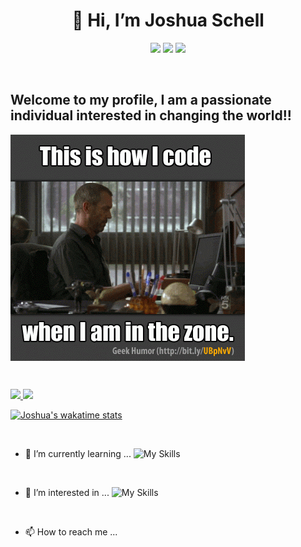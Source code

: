 <h1 align="center">👋 Hi, I’m Joshua Schell</h1>
<p align="center">
  <img src="https://img.shields.io/badge/Theoretically-Productive-brightgreen?style=for-the-badge&logo=appveyor" />
  <img src="https://img.shields.io/badge/Working On-Bettering Myself-important?style=for-the-badge&logo=appveyor" />
  <img src="https://img.shields.io/badge/STATUS-ALWAYS HUNGRY-red?style=for-the-badge&logo=appveyor" />
  </p>
<br/>

<p display="block">
  <p align="center">
  <h2>Welcome to my profile, I am a passionate individual interested in changing the world!!</h2> 
  </p>
  <img align="center" alt="coding how it's done" src="https://github.com/MobySchell/MobySchell/blob/master/github/giphy.gif" />
</p>

<br/>

<p align="left">
  <a href="https://github.com/MobySchell">
    <img height="180em" src="https://github-readme-stats.vercel.app/api?username=MobySchell&theme=buefy&show_icons=true" />
    <img height="180em" src="https://github-readme-stats.vercel.app/api/top-langs/?username=MobySchell&theme=buefy&layout=compact" />
  </a>
</p>

[![Joshua's wakatime stats](https://github-readme-stats.vercel.app/api/wakatime?username=mobyschell)](https://github.com/mobyschell/github-readme-stats)

<br/>

- 🌱 I’m currently learning ...
![My Skills](https://skillicons.dev/icons?i=react,git,github,mui)

<br/>

- 👀 I’m interested in ...
![My Skills](https://skillicons.dev/icons?i=flutter,mongodb,nodejs)

<br/>

- 📫 How to reach me ...


<!---
MobySchell/MobySchell is a ✨ special ✨ repository because its `README.md` (this file) appears on your GitHub profile.
You can click the Preview link to take a look at your changes.
--->
